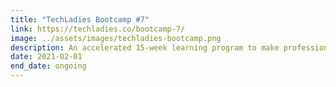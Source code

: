 ```yaml
---
title: "TechLadies Bootcamp #7"
link: https://techladies.co/bootcamp-7/
image: ../assets/images/techladies-bootcamp.png
description: An accelerated 15-week learning program to make professional developers out of non-programmers
date: 2021-02-01
end_date: ongoing
---
```

